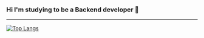 ### Hi I'm studying to be a Backend developer 👋
<!--My Blog is []-->
---
[![Top Langs](https://github-readme-stats.vercel.app/api/top-langs/?username=hyejiiii&layout=compact)](https://github.com/hyejiiii/githubreadme-stats)

<!--
**hyejiiii/hyejiiii** is a ✨ _special_ ✨ repository because its `README.md` (this file) appears on your GitHub profile.

Here are some ideas to get you started:

- 🔭 I’m currently working on ...
- 🌱 I’m currently learning ...
- 👯 I’m looking to collaborate on ...
- 🤔 I’m looking for help with ...
- 💬 Ask me about ...
- 📫 How to reach me: ...
- 😄 Pronouns: ...
- ⚡ Fun fact: ...
-->
